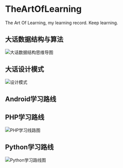 # TheArtOfLearning
The Art Of Learning, my learning record. Keep learning.

## 大话数据结构与算法
![大话数据结构思维导图](http://oe7mrvlxa.bkt.clouddn.com/大话数据结构思维导图.png)


## 大话设计模式
![设计模式](http://oe7mrvlxa.bkt.clouddn.com/设计模式.png)


## Android学习路线


## PHP学习路线
![PHP学习线路图](http://oe7mrvlxa.bkt.clouddn.com/PHP学习线路图.png)


## Python学习路线
![Python学习路线图](http://oe7mrvlxa.bkt.clouddn.com/Python学习路线图.png)


